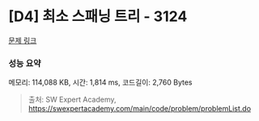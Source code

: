 # [D4] 최소 스패닝 트리 - 3124 

[문제 링크](https://swexpertacademy.com/main/code/problem/problemDetail.do?contestProbId=AV_mSnmKUckDFAWb) 

### 성능 요약

메모리: 114,088 KB, 시간: 1,814 ms, 코드길이: 2,760 Bytes



> 출처: SW Expert Academy, https://swexpertacademy.com/main/code/problem/problemList.do